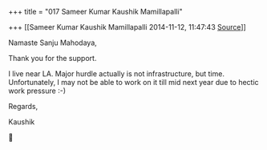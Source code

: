 +++
title = "017 Sameer Kumar Kaushik Mamillapalli"

+++
[[Sameer Kumar Kaushik Mamillapalli	2014-11-12, 11:47:43 [Source](https://groups.google.com/g/samskrita/c/NwcH8aSr9YM)]]



Namaste Sanju Mahodaya,

  

Thank you for the support.

I live near LA. Major hurdle actually is not infrastructure, but time. Unfortunately, I may not be able to work on it till mid next year due to hectic work pressure :-)

  

Regards,

Kaushik



